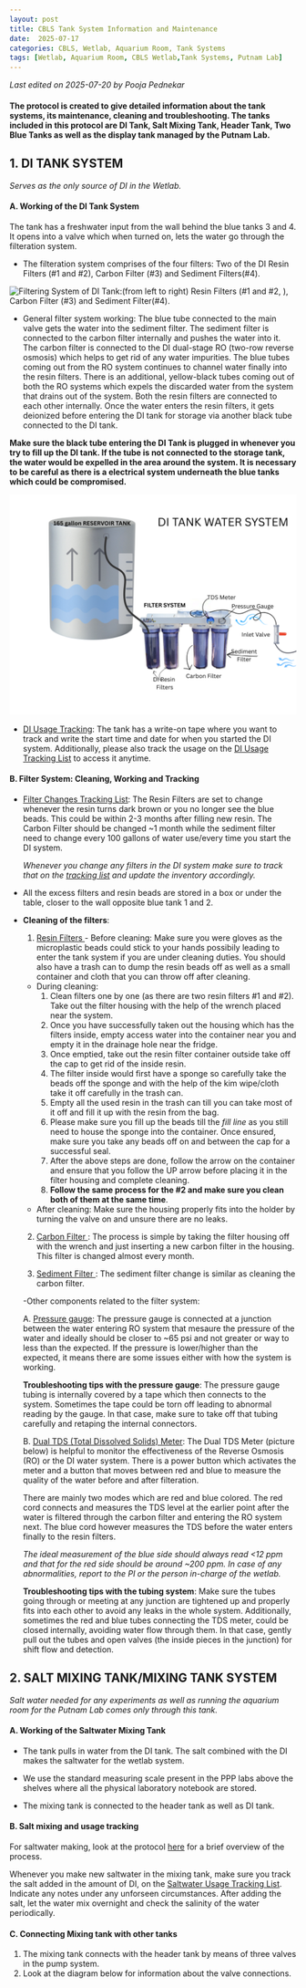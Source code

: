 ```yaml
---
layout: post
title: CBLS Tank System Information and Maintenance
date:  2025-07-17 
categories: CBLS, Wetlab, Aquarium Room, Tank Systems
tags: [Wetlab, Aquarium Room, CBLS Wetlab,Tank Systems, Putnam Lab]
---
```



*Last edited on 2025-07-20 by Pooja Pednekar*

#### The protocol is created to give detailed information about the tank systems, its maintenance, cleaning and troubleshooting. The tanks included in this protocol are DI Tank, Salt Mixing Tank, Header Tank, Two Blue Tanks as well as the display tank managed by the Putnam Lab.

## 1. DI TANK SYSTEM
  *Serves as the only source of DI in the Wetlab.*

   #### A. Working of the DI Tank System
   The tank has a freshwater input from the wall behind the blue tanks 3 and 4. It opens into a valve which when turned on, lets the water go through the filteration system.
   
   - The filteration system comprises of the four filters: Two of the DI Resin Filters (#1 and #2), Carbon Filter (#3) and Sediment Filters(#4).

   ![Filtering System of DI Tank:(from left to right) Resin Filters (#1 and #2, ), Carbon Filter (#3) and Sediment Filter(#4).]()

   - General filter system working: The blue tube connected to the main valve gets the water into the sediment filter. The sediment filter is connected to the carbon filter internally and pushes the water into it. The carbon filter is connected to the DI dual-stage RO (two-row reverse osmosis) which helps to get rid of any water impurities. The blue tubes coming out from the RO system continues to channel water finally into the resin filters. There is an additional, yellow-black tubes coming out of both the RO systems which expels the discarded water from the system that drains out of the system. Both the resin filters are connected to each other internally. Once the water enters the resin filters, it gets deionized before entering the DI tank for storage via another black tube connected to the DI tank.

   **Make sure the black tube entering the DI Tank is plugged in whenever you try to fill up the DI tank. If the tube is not connected to the storage tank, the water would be expelled in the area around the system. It is necessary to be careful as there is a electrical system underneath the blue tanks which could be compromised.**
   
   ![DI Tank System: Reservior Tank and Filter System](https://github.com/ppednekar25/Pednekar_Putnam_Lab_Notebook/blob/9a58dc41b6929143892fea56ebe19962345d653e/images/DI_Tank_System.png)

   - <ins> DI Usage Tracking</ins>: The tank has a write-on tape where you want to track and write the start time and date for when you started the DI system. Additionally, please also track the usage on the [DI Usage Tracking List](https://docs.google.com/spreadsheets/d/1DfGLbhAiS6tukkbXZKDrpdcE7gNNn-d_7p-FiyXCfZA/edit?gid=102907495#gid=102907495) to access it anytime.

   #### B. Filter System: Cleaning, Working and Tracking 
  
   - <ins>Filter Changes Tracking List</ins>: The Resin Filters are set to change whenever the resin turns dark brown or you no longer see the blue beads. This could be within 2-3 months after filling new resin. The Carbon Filter should be changed ~1 month while the sediment filter need to change every 100 gallons of water use/every time you start the DI system.

     *Whenever you change any filters in the DI system make sure to track that on the [tracking list](https://docs.google.com/spreadsheets/d/1DfGLbhAiS6tukkbXZKDrpdcE7gNNn-d_7p-FiyXCfZA/edit?gid=102907495#gid=102907495) and update the inventory accordingly.*

   - All the excess filters and resin beads are stored in a box or under the table, closer to the wall opposite blue tank 1 and 2. 

   - **Cleaning of the filters**:
     1. <ins> Resin Filters </ins>- Before cleaning: Make sure you were gloves as the microplastic beads could stick to your hands possibily leading to enter the tank system if you are under cleaning duties. You should also have a trash can to dump the resin beads off as well as a small container and cloth that you can throw off after cleaning.
     - During cleaning: 
       1. Clean filters one by one (as there are two resin filters #1 and #2). Take out the filter housing with the help of the wrench placed near the system. 
       2. Once you have successfully taken out the housing which has the filters inside, empty access water into the container near you and empty it in the drainage hole near the fridge.
       3. Once emptied, take out the resin filter container outside take off the cap to get rid of the inside resin.
       4. The filter inside would first have a sponge so carefully take the beads off the sponge and with the help of the kim wipe/cloth take it off carefully in the trash can. 
       5. Empty all the used resin in the trash can till you can take most of it off and fill it up with the resin from the bag. 
       6. Please make sure you fill up the beads till the *fill line* as you still need to house the sponge into the container. Once ensured, make sure you take any beads off on and between the cap for a successful seal.
       7. After the above steps are done, follow the arrow on the container and ensure that you follow the UP arrow before placing it in the filter housing and complete cleaning.
       8. **Follow the same process for the #2 and make sure you clean both of them at the same time**.
     - After cleaning: Make sure the housing properly fits into the holder by turning the valve on and unsure there are no leaks.

     2. <ins> Carbon Filter </ins>: The process is simple by taking the filter housing off with the wrench and just inserting a new carbon filter in the housing. This filter is changed almost every month. 

     3. <ins> Sediment Filter </ins>: The sediment filter change is similar as cleaning the carbon filter. 

     -Other components related to the filter system:

      A. <ins> Pressure gauge</ins>: The pressure gauge is connected at a junction between the water entering RO system that mesaure the pressure of the water and ideally should be closer to ~65 psi and not greater or way to less than the expected. If the pressure is lower/higher than the expected, it means there are some issues either with how the system is working. 

       **Troubleshooting tips with the pressure gauge**: The pressure gauge tubing is internally covered by a tape which then connects to the system. Sometimes the tape could be torn off leading to abnormal reading by the gauge. In that case, make sure to take off that tubing carefully and retaping the internal connectors.

      B. <ins>Dual TDS (Total Dissolved Solids) Meter</ins>: The Dual TDS Meter (picture below) is helpful to monitor the effectiveness of the Reverse Osmosis (RO) or the DI water system. There is a power button which activates the meter and a button that moves between red and blue to measure the quality of the water before and after filteration. 

      There are mainly two modes which are red and blue colored. The red cord connects and measures the TDS level at the earlier point after the water is filtered through the carbon filter and entering the RO system next. The blue cord however measures the TDS before the water enters finally to the resin filters.
      
       *The ideal measurement of the blue side should always read <12 ppm and that for the red side should be around ~200 ppm. In case of any abnormalities, report to the PI or the person in-charge of the wetlab.* 

       **Troubleshooting tips with the tubing system**: Make sure the tubes going through or meeting at any junction are tightened up and properly fits into each other to avoid any leaks in the whole system. Additionally, sometimes the red and blue tubes connecting the TDS meter, could be closed internally, avoiding water flow through them. In that case, gently pull out the tubes and open valves (the inside pieces in the junction) for shift flow and detection.
      



## 2. SALT MIXING TANK/MIXING TANK SYSTEM 
  *Salt water needed for any experiments as well as running the aquarium room for the Putnam Lab comes only through this tank.*

   #### A. Working of the Saltwater Mixing Tank

  - The tank pulls in water from the DI tank. The salt combined with the DI makes the saltwater for the wetlab system. 
 
  - We use the standard measuring scale present in the PPP labs above the shelves where all the physical laboratory notebook are stored.
 
  - The mixing tank is connected to the header tank as well as DI tank.

  [Add details about pump open and closing and connections to the HT]: #


   
  #### B. Salt mixing and usage tracking

   For saltwater making, look at the protocol [here](https://github.com/Putnam-Lab/CBLS_Wetlab/blob/a76b1daa0496a1519f671ba8c47e95aadaaa959f/CBLS_Wetlab_Protocols/Salt_Mixing_Protocol.md) for a brief overview of the process.

   Whenever you make new saltwater in the mixing tank, make sure you track the salt added in the amount of DI, on the [Saltwater Usage Tracking List](https://docs.google.com/spreadsheets/d/1DfGLbhAiS6tukkbXZKDrpdcE7gNNn-d_7p-FiyXCfZA/edit?gid=141050809#gid=141050809). Indicate any notes under any unforseen circumstances. After adding the salt, let the water mix overnight and check the salinity of the water periodically.

   

  #### C. Connecting Mixing tank with other tanks

  1. The mixing tank connects with the header tank by means of three valves in the pump system. 
  2. Look at the diagram below for information about the valve connections. 

